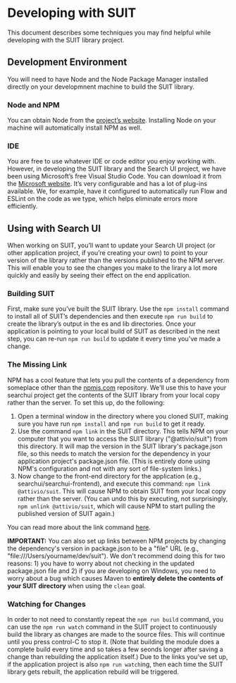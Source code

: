 # Developing with SUIT

This document describes some techniques you may find helpful while developing with the SUIT library project.

## Development Environment

You will need to have Node and the Node Package Manager installed directly on your developmnent machine to build the SUIT library.

### Node and NPM

You can obtain Node from the [project’s website](nodejs.org). Installing Node on your machine will automatically install NPM as well.

### IDE

You are free to use whatever IDE or code editor you enjoy working with. However, in developing the SUIT library and the Search UI project, we have been using Microsoft’s free Visual Studio Code. You can download it from the [Microsoft website](code.visualstudio.com). It’s very configurable and has a lot of plug-ins available. We, for example, have it configured to automatically run Flow and ESLint on the code as we type, which helps eliminate errors more efficiently.

## Using with Search UI

When working on SUIT, you’ll want to update your Search UI project (or other application project, if you’re creating your own) to point to your version of the library rather than the versions published to the NPM server. This will enable you to see the changes you make to the lirary a lot more quickly and easily by seeing their effect on the end application.

### Building SUIT

First, make sure you’ve built the SUIT library. Use the `npm install` command to install all of SUIT’s dependencies and then execute `npm run build` to create the library’s output in the es and lib directories. Once your application is pointing to your local build of SUIT as described in the next step, you can re-run `npm run build` to update it every time you've made a change.

### The Missing Link

NPM has a cool feature that lets you pull the contents of a dependency from someplace other than the [npmjs.com](npmjs.com) repository. We'll use this to have your searchui project get the contents of the SUIT library from your local copy rather than the server. To set this up, do the following:

1. Open a terminal window in the directory where you cloned SUIT, making sure you have run `npm install` and `npm run build` to get it ready.
2. Use the command `npm link` in the SUIT directory. This tells NPM on your computer that you want to access the SUIT library ("@attivio/suit") from this directory. It will map the version in the SUIT library's package.json file, so this needs to match the version for the dependency in your application project's package.json file. (This is entirely done using NPM's configuration and not with any sort of file-system links.)
3. Now change to the front-end directory for the application (e.g., searchui/searchui-frontend), and execute this command: `npm link @attivio/suit`. This will cause NPM to obtain SUIT from your local copy rather than the server. (You can undo this by executing, not surprisingly, `npm unlink @attivio/suit`, which will cause NPM to start pulling the published version of SUIT again.)

You can read more about the link command [here](https://docs.npmjs.com/cli/link).

**IMPORTANT:** You can also set up links between NPM projects by changing the dependency's version in package.json to be a "file" URL (e.g., "file:///Users/yourname/dev/suit"). We don't recommend doing this for two reasons: 1) you have to worry about not checking in the updated package.json file and 2) if you are developing on Windows, you need to worry about a bug which causes Maven to **entirely delete the contents of your SUIT directory** when using the `clean` goal.

### Watching for Changes

In order to not need to constantly repeat the `npm run build` command, you can use the `npm run watch` command in the SUIT project to continuously build the library as changes are made to the source files. This will continue until you press control-C to stop it. (Note that building the module does a complete build every time and so takes a few seonds longer after saving a change than rebuilding the application itself.) Due to the links you've set up, if the application project is also `npm run watch`ing, then each time the SUIT library gets rebuilt, the application rebuild will be triggered.
